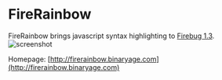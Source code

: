 FireRainbow
===================

FireRainbow brings javascript syntax highlighting to [Firebug 1.3][firebug].
![screenshot](http://cloud.github.com/downloads/darwin/firerainbow/firerainbow-screenshot.png)

Homepage: [http://firerainbow.binaryage.com](http://firerainbow.binaryage.com)

[firebug]: https://addons.mozilla.org/en-US/firefox/addon/1843
